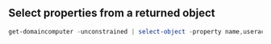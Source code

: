 


## Select properties from a returned object


```PowerShell
get-domaincomputer -unconstrained | select-object -property name,useraccountcontrol
```
